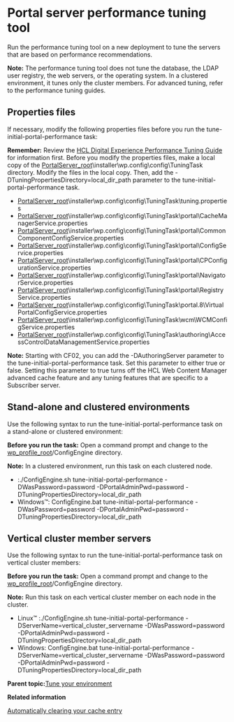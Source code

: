 # Portal server performance tuning tool

Run the performance tuning tool on a new deployment to tune the servers that are based on performance recommendations.

**Note:** The performance tuning tool does not tune the database, the LDAP user registry, the web servers, or the operating system. In a clustered environment, it tunes only the cluster members. For advanced tuning, refer to the performance tuning guides.

## Properties files

If necessary, modify the following properties files before you run the tune-initial-portal-performance task:

**Remember:** Review the [HCL Digital Experience Performance Tuning Guide](https://support.hcltechsw.com/csm?id=kb_article&sysparm_article=KB0074411) for information first. Before you modify the properties files, make a local copy of the [PortalServer\_root](../reference/wpsdirstr.md#wp_root)\\installer\\wp.config\\config\\TuningTask directory. Modify the files in the local copy. Then, add the -DTuningPropertiesDirectory=local\_dir\_path parameter to the tune-initial-portal-performance task.

-   [PortalServer\_root](../reference/wpsdirstr.md#wp_root)\\installer\\wp.config\\config\\TuningTask\\tuning.properties
-   [PortalServer\_root](../reference/wpsdirstr.md#wp_root)\\installer\\wp.config\\config\\TuningTask\\portal\\CacheManagerService.properties
-   [PortalServer\_root](../reference/wpsdirstr.md#wp_root)\\installer\\wp.config\\config\\TuningTask\\portal\\CommonComponentConfigService.properties
-   [PortalServer\_root](../reference/wpsdirstr.md#wp_root)\\installer\\wp.config\\config\\TuningTask\\portal\\ConfigService.properties
-   [PortalServer\_root](../reference/wpsdirstr.md#wp_root)\\installer\\wp.config\\config\\TuningTask\\portal\\CPConfigurationService.properties
-   [PortalServer\_root](../reference/wpsdirstr.md#wp_root)\\installer\\wp.config\\config\\TuningTask\\portal\\NavigatorService.properties
-   [PortalServer\_root](../reference/wpsdirstr.md#wp_root)\\installer\\wp.config\\config\\TuningTask\\portal\\RegistryService.properties
-   [PortalServer\_root](../reference/wpsdirstr.md#wp_root)\\installer\\wp.config\\config\\TuningTask\\portal.8\\VirtualPortalConfigService.properties
-   [PortalServer\_root](../reference/wpsdirstr.md#wp_root)\\installer\\wp.config\\config\\TuningTask\\wcm\\WCMConfigService.properties
-   [PortalServer\_root](../reference/wpsdirstr.md#wp_root)\\installer\\wp.config\\config\\TuningTask\\authoring\\AccessControlDataManagementService.properties

**Note:** Starting with CF02, you can add the -DAuthoringServer parameter to the tune-initial-portal-performance task. Set this parameter to either true or false. Setting this parameter to true turns off the HCL Web Content Manager advanced cache feature and any tuning features that are specific to a Subscriber server.

## Stand-alone and clustered environments

Use the following syntax to run the tune-initial-portal-performance task on a stand-alone or clustered environment:

**Before you run the task:** Open a command prompt and change to the [wp\_profile\_root](../reference/wpsdirstr.md#wp_profile_root)/ConfigEngine directory.

**Note:** In a clustered environment, run this task on each clustered node.

-   :./ConfigEngine.sh tune-initial-portal-performance -DWasPassword=password -DPortalAdminPwd=password -DTuningPropertiesDirectory=local\_dir\_path
-   Windows™: ConfigEngine.bat tune-initial-portal-performance -DWasPassword=password -DPortalAdminPwd=password -DTuningPropertiesDirectory=local\_dir\_path

## Vertical cluster member servers

Use the following syntax to run the tune-initial-portal-performance task on vertical cluster members:

**Before you run the task:** Open a command prompt and change to the [wp\_profile\_root](../reference/wpsdirstr.md#wp_profile_root)/ConfigEngine directory.

**Note:** Run this task on each vertical cluster member on each node in the cluster.

-   Linux™ :./ConfigEngine.sh tune-initial-portal-performance -DServerName=vertical\_cluster\_servername -DWasPassword=password -DPortalAdminPwd=password -DTuningPropertiesDirectory=local\_dir\_path
-   Windows: ConfigEngine.bat tune-initial-portal-performance -DServerName=vertical\_cluster\_servername -DWasPassword=password -DPortalAdminPwd=password -DTuningPropertiesDirectory=local\_dir\_path

**Parent topic:**[Tune your environment](../install/tune_servers.md)

**Related information**  


[Automatically clearing your cache entry](../pzn/pzn_auto_cache.md)

